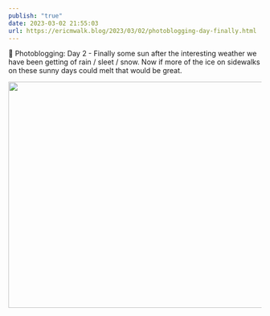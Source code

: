 ```yaml
---
publish: "true"
date: 2023-03-02 21:55:03
url: https://ericmwalk.blog/2023/03/02/photoblogging-day-finally.html
---
```

📸 Photoblogging: Day 2 - Finally some sun after the interesting weather we have been getting of rain / sleet / snow. Now if more of the ice on sidewalks on these sunny days could melt that would be great.



<img src="uploads/2023/5d7482e33c.jpg" width="600" height="450" alt="">